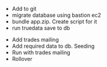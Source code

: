
+ Add to git
+ migrate database using bastion ec2
+ bundle app.zip. Create script for it
+ run truedata save to db
- Add trades mailing
- Add required data to db. Seeding
- Run with trades mailing
- Rollover